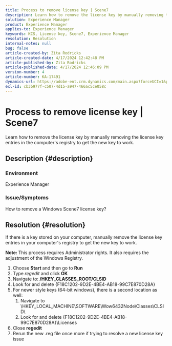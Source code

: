 ```yaml
---
title: Process to remove license key | Scene7
description: Learn how to remove the license key by manually removing the license key entries in the computer's registry to get the new key to work.
solution: Experience Manager
product: Experience Manager
applies-to: Experience Manager
keywords: KCS, License key, Scene7, Experience Manager
resolution: Resolution
internal-notes: null
bug: false
article-created-by: Zita Rodricks
article-created-date: 4/17/2024 12:42:48 PM
article-published-by: Zita Rodricks
article-published-date: 4/17/2024 12:46:09 PM
version-number: 4
article-number: KA-17491
dynamics-url: https://adobe-ent.crm.dynamics.com/main.aspx?forceUCI=1&pagetype=entityrecord&etn=knowledgearticle&id=0d2bd8fc-b7fc-ee11-a1ff-6045bd0065b6
exl-id: cb3b977f-c507-4d15-a947-466ac5ce058c
---
```

# Process to remove license key | Scene7


Learn how to remove the license key by manually removing the license key entries in the computer's registry to get the new key to work.

## Description {#description}


### <b>Environment</b>

Experience Manager



### <b>Issue/Symptoms</b>

How to remove a Windows Scene7 license key?


## Resolution {#resolution}


If there is a key stored on your computer, manually remove the license key entries in your computer's registry to get the new key to work.

<b>Note: </b>This process requires Administrator rights. It also requires the adjustment of the Windows Registry.

1. Choose <b>Start </b>and then go to <b>Run</b>
2. Type *regedit* and click <b>OK</b>
3. Navigate to: <b>/HKEY_CLASSES_ROOT/CLSID</b>
4. Look for and delete {F18C1202-9D2E-4BE4-AB18-99C7E870D28A}
5. For newer style keys (64-bit windows), there is a second location as well:
    1. Navigate to \HKEY_LOCAL_MACHINE\SOFTWARE\Wow6432Node\Classes\CLSID\
    2. Look for and delete {F18C1202-9D2E-4BE4-AB18-99C7E870D28A}\Licenses
6. Close <b>regedit</b>
7. Rerun the new .reg file once more if trying to resolve a new license key issue
